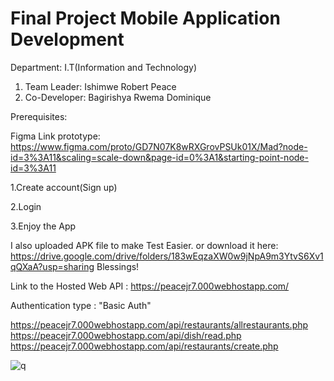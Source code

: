 # Final Project Mobile Application Development

  Department: I.T(Information and Technology)
1.  Team Leader: Ishimwe Robert Peace
2.  Co-Developer: Bagirishya Rwema Dominique



Prerequisites:

Figma Link prototype:
https://www.figma.com/proto/GD7N07K8wRXGrovPSUk01X/Mad?node-id=3%3A11&scaling=scale-down&page-id=0%3A1&starting-point-node-id=3%3A11

1.Create account(Sign up)

2.Login

3.Enjoy the App

I also uploaded APK file to make Test Easier. or download it here: https://drive.google.com/drive/folders/183wEqzaXW0w9jNpA9m3YtvS6Xv1qQXaA?usp=sharing
Blessings!

Link to the Hosted Web API :
https://peacejr7.000webhostapp.com/


Authentication type : "Basic Auth"

https://peacejr7.000webhostapp.com/api/restaurants/allrestaurants.php
https://peacejr7.000webhostapp.com/api/dish/read.php
https://peacejr7.000webhostapp.com/api/restaurants/create.php

![q](https://user-images.githubusercontent.com/52289151/148092000-c9d6c142-8d4d-409b-bb7a-69ca7766e790.JPG)

